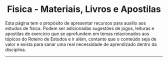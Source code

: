 <h1 align="center">Fisica - Materiais, Livros e Apostilas</h1>

Esta página tem o propósito de apresentar recursos para auxílio aos estudos de física. Podem ser adicionadas sugestões de jogos, leituras e apostilas de exercício que se aprofundem em temas relacionados aos tópicos do Roteiro de Estudos e ir além, contanto que o conteúdo seja de valor e exista para sanar uma real necessidade de aprendizado dentro da disciplina.

---
